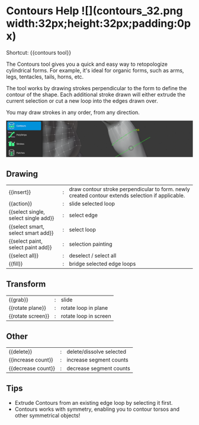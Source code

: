 # Contours Help ![](contours_32.png width:32px;height:32px;padding:0px)

Shortcut: {{contours tool}}


The Contours tool gives you a quick and easy way to retopologize cylindrical forms.
For example, it's ideal for organic forms, such as arms, legs, tentacles, tails, horns, etc.

The tool works by drawing strokes perpendicular to the form to define the contour of the shape.
Each additional stroke drawn will either extrude the current selection or cut a new loop into the edges drawn over.

You may draw strokes in any order, from any direction.

![](help_contours.png)


## Drawing

|  |  |  |
| --- | --- | --- |
| {{insert}}                           | : | draw contour stroke perpendicular to form. newly created contour extends selection if applicable. |
| {{action}}                           | : | slide selected loop |
| {{select single, select single add}} | : | select edge |
| {{select smart, select smart add}}   | : | select loop |
| {{select paint, select paint add}}   | : | selection painting |
| {{select all}}                       | : | deselect / select all |
| {{fill}}                             | : | bridge selected edge loops |

## Transform

|  |  |  |
| --- | --- | --- |
| {{grab}}          | : | slide |
| {{rotate plane}}  | : | rotate loop in plane |
| {{rotate screen}} | : | rotate loop in screen |

## Other

|  |  |  |
| --- | --- | --- |
| {{delete}}         | : | delete/dissolve selected |
| {{increase count}} | : | increase segment counts |
| {{decrease count}} | : | decrease segment counts |

## Tips

- Extrude Contours from an existing edge loop by selecting it first.
- Contours works with symmetry, enabling you to contour torsos and other symmetrical objects!
